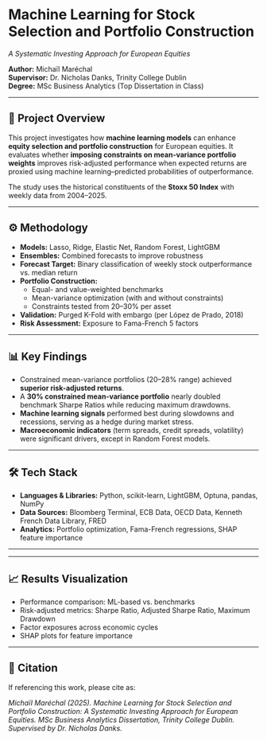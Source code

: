 # Machine Learning for Stock Selection and Portfolio Construction  
*A Systematic Investing Approach for European Equities*  

**Author:** Michaïl Maréchal  
**Supervisor:** Dr. Nicholas Danks, Trinity College Dublin  
**Degree:** MSc Business Analytics (Top Dissertation in Class)  

---

## 📌 Project Overview  
This project investigates how **machine learning models** can enhance **equity selection and portfolio construction** for European equities. It evaluates whether **imposing constraints on mean-variance portfolio weights** improves risk-adjusted performance when expected returns are proxied using machine learning–predicted probabilities of outperformance.  

The study uses the historical constituents of the **Stoxx 50 Index** with weekly data from 2004–2025.  

---

## ⚙️ Methodology  
- **Models:** Lasso, Ridge, Elastic Net, Random Forest, LightGBM  
- **Ensembles:** Combined forecasts to improve robustness  
- **Forecast Target:** Binary classification of weekly stock outperformance vs. median return  
- **Portfolio Construction:**  
  - Equal- and value-weighted benchmarks  
  - Mean-variance optimization (with and without constraints)  
  - Constraints tested from 20–30% per asset  
- **Validation:** Purged K-Fold with embargo (per López de Prado, 2018)  
- **Risk Assessment:** Exposure to Fama-French 5 factors  

---

## 📊 Key Findings  
- Constrained mean-variance portfolios (20–28% range) achieved **superior risk-adjusted returns**.  
- A **30% constrained mean-variance portfolio** nearly doubled benchmark Sharpe Ratios while reducing maximum drawdowns.  
- **Machine learning signals** performed best during slowdowns and recessions, serving as a hedge during market stress.  
- **Macroeconomic indicators** (term spreads, credit spreads, volatility) were significant drivers, except in Random Forest models.  

---

## 🛠 Tech Stack  
- **Languages & Libraries:** Python, scikit-learn, LightGBM, Optuna, pandas, NumPy  
- **Data Sources:** Bloomberg Terminal, ECB Data, OECD Data, Kenneth French Data Library, FRED  
- **Analytics:** Portfolio optimization, Fama-French regressions, SHAP feature importance  

---


---

## 📈 Results Visualization  
- Performance comparison: ML-based vs. benchmarks  
- Risk-adjusted metrics: Sharpe Ratio, Adjusted Sharpe Ratio, Maximum Drawdown  
- Factor exposures across economic cycles  
- SHAP plots for feature importance  

---

## 📜 Citation  
If referencing this work, please cite as:  

*Michaïl Maréchal (2025). Machine Learning for Stock Selection and Portfolio Construction: A Systematic Investing Approach for European Equities. MSc Business Analytics Dissertation, Trinity College Dublin. Supervised by Dr. Nicholas Danks.*  

